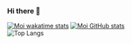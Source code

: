 ### Hi there 👋

[![Moi wakatime stats](https://github-readme-stats.vercel.app/api/wakatime?username=Talahatu)](https://github.com/anuraghazra/github-readme-stats)
[![Moi GitHub stats](https://github-readme-stats.vercel.app/api?username=Talahatu&show_icons=true&theme=radical)](https://github.com/Talahatu/github-readme-stats)  
![Top Langs](https://github-readme-stats.vercel.app/api/top-langs/?username=Talahatu&size_weight=0.5&count_weight=0.5&theme=radical&layout=compact)
<!--
**Talahatu/Talahatu** is a ✨ _special_ ✨ repository because its `README.md` (this file) appears on your GitHub profile.

Here are some ideas to get you started:

- 🔭 I’m currently working on ...
- 🌱 I’m currently learning ...
- 👯 I’m looking to collaborate on ...
- 🤔 I’m looking for help with ...
- 💬 Ask me about ...
- 📫 How to reach me: ...
- 😄 Pronouns: ...
- ⚡ Fun fact: ...
-->
